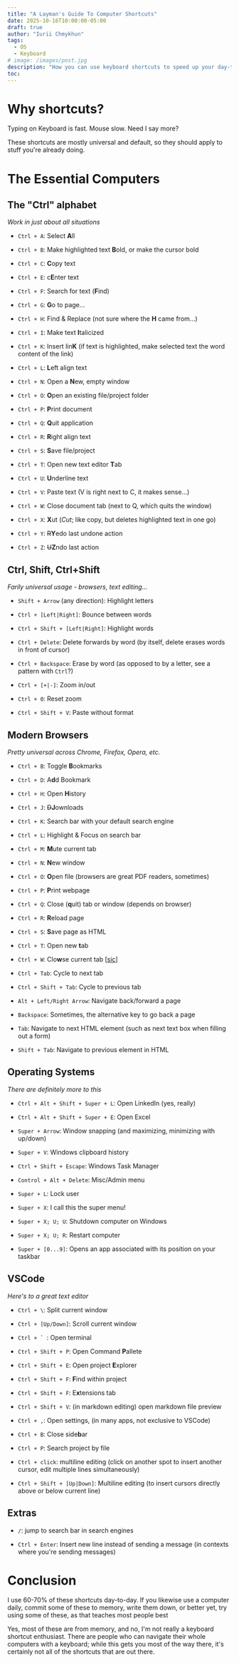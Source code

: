 ```yaml
---
title: "A Layman's Guide To Computer Shortcuts"
date: 2025-10-16T10:00:00-05:00
draft: true
author: "Iurii Chmykhun"
tags:
  - OS
  - Keyboard
# image: /images/post.jpg
description: "How you can use keyboard shortcuts to speed up your day-to-day computing"
toc: 
---
```


# Why shortcuts?
Typing on Keyboard is fast. Mouse slow. Need I say more?

These shortcuts are mostly universal and default, so they should apply to stuff you're already doing.

# The Essential Computers
## The "Ctrl" alphabet
*Work in just about all situations*

- `Ctrl + A`: Select **A**ll

- `Ctrl + B`: Make highlighted text **B**old, or make the cursor bold

- `Ctrl + C`: **C**opy text

- `Ctrl + E`: c**E**nter text

- `Ctrl + F`: Search for text (**F**ind)

- `Ctrl + G`: **G**o to page...

- `Ctrl + H`: Find & Replace (not sure where the **H** came from...) 

- `Ctrl + I`: Make text **I**talicized 

- `Ctrl + K`: Insert lin**K** (if text is highlighted, make selected text the word content of the link) 

- `Ctrl + L`: **L**eft align text

- `Ctrl + N`: Open a **N**ew, empty window

- `Ctrl + O`: **O**pen an existing file/project folder

- `Ctrl + P`: **P**rint document

- `Ctrl + Q`: **Q**uit application

- `Ctrl + R`: **R**ight align text

- `Ctrl + S`: **S**ave file/project

- `Ctrl + T`: Open new text editor **T**ab

- `Ctrl + U`: **U**nderline text

- `Ctrl + V`: Paste text (V is right next to C, it makes sense...)

- `Ctrl + W`: Close document tab (next to Q, which quits the window)

- `Ctrl + X`: **X**ut (*Cut*; like copy, but deletes highlighted text in one go)

- `Ctrl + Y`: ~~R~~**Y**edo last undone action

- `Ctrl + Z`: ~~U~~**Z**ndo last action

## Ctrl, Shift, Ctrl+Shift
*Farily universal usage - browsers, text editing...*

- `Shift + Arrow` (any direction): Highlight letters

- `Ctrl + [Left|Right]`: Bounce between words

- `Ctrl + Shift + [Left|Right]`: Highlight words

- `Ctrl + Delete`: Delete forwards by word (by itself, delete erases words in front of cursor)

- `Ctrl + Backspace`: Erase by word (as opposed to by a letter, see a pattern with `Ctrl`?)

- `Ctrl + [+|-]`: Zoom in/out

- `Ctrl + 0`: Reset zoom

- `Ctrl + Shift + V`: Paste without format

## Modern Browsers
*Pretty universal across Chrome, Firefox, Opera, etc.*

- `Ctrl + B`: Toggle **B**ookmarks

- `Ctrl + D`: A**d**d Bookmark

- `Ctrl + H`: Open **H**istory

- `Ctrl + J`: ~~D~~**J**ownloads

- `Ctrl + K`: Search bar with your default search engine

- `Ctrl + L`: Highlight & Focus on search bar 

- `Ctrl + M`: **M**ute current tab

- `Ctrl + N`: **N**ew window

- `Ctrl + O`: **O**pen file (browsers are great PDF readers, sometimes)

- `Ctrl + P`: **P**rint webpage

- `Ctrl + Q`: Close (**q**uit) tab or window (depends on browser)

- `Ctrl + R`: **R**eload page

- `Ctrl + S`: **S**ave page as HTML

- `Ctrl + T`: Open new **t**ab

- `Ctrl + W`: Clo**w**se current tab [[sic](https://www.merriam-webster.com/wordplay/sic-meaning-usage-editorial-citation)]

- `Ctrl + Tab`: Cycle to next tab

- `Ctrl + Shift + Tab`: Cycle to previous tab

- `Alt + Left/Right Arrow`: Navigate back/forward a page

- `Backspace`: Sometimes, the alternative key to go back a page

- `Tab`: Navigate to next HTML element (such as next text box when filling out a form)

- `Shift + Tab`: Navigate to previous element in HTML

## Operating Systems
*There are definitely more to this*

- `Ctrl + Alt + Shift + Super + L`: Open LinkedIn (yes, really)

- `Ctrl + Alt + Shift + Super + E`: Open Excel

- `Super + Arrow`: Window snapping (and maximizing, minimizing with up/down)

- `Super + V`: Windows clipboard history

- `Ctrl + Shift + Escape`: Windows Task Manager

- `Control + Alt + Delete`: Misc/Admin menu

- `Super + L`: Lock user

- `Super + X`: I call this the super menu!

- `Super + X; U; U`: Shutdown computer on Windows

- `Super + X; U; R`: Restart computer

- `Super + [0...9]`: Opens an app associated with its position on your taskbar

## VSCode
*Here's to a great text editor*

- `Ctrl + \`: Split current window

- `Ctrl + [Up/Down]`: Scroll current window

- ``Ctrl + ` ``: Open terminal

- `Ctrl + Shift + P`: Open Command **P**allete

- `Ctrl + Shift + E`: Open project **E**xplorer

- `Ctrl + Shift + F`: **F**ind within project

- `Ctrl + Shift + F`: E**x**tensions tab

- `Ctrl + Shift + V`: (in markdown editing) open markdown file preview

- `Ctrl + ,`: Open settings, (in many apps, not exclusive to VSCode)

- `Ctrl + B`: Close side**b**ar

- `Ctrl + P`: Search project by file

- `Ctrl + click`: multiline editing (click on another spot to insert another cursor, edit multiple lines simultaneously)

- `Ctrl + Shift + [Up|Down]`: Multiline editing (to insert cursors directly above or below current line)

## Extras
- `/`: jump to search bar in search engines

- `Ctrl + Enter`: Insert new line instead of sending a message (in contexts where you're sending messages)

# Conclusion
I use 60-70% of these shortcuts day-to-day. If you likewise use a computer daily, commit some of these to memory, write them down, or better yet, try using some of these, as that teaches most people best

Yes, most of these are from memory, and no, I'm not really a keyboard shortcut enthusiast. There are people who can navigate their whole computers with a keyboard; while this gets you most of the way there, it's certainly not all of the shortcuts that are out there.


